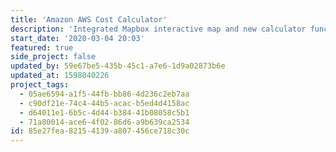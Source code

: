 ```yaml
---
title: 'Amazon AWS Cost Calculator'
description: 'Integrated Mapbox interactive map and new calculator functions into existing Nuxtjs project. Website is pre-launch and is not public.'
start_date: '2020-03-04 20:03'
featured: true
side_project: false
updated_by: 59e67be5-435b-45c1-a7e6-1d9a02873b6e
updated_at: 1598040226
project_tags:
  - 05ae6594-a1f5-44fb-bb86-4d236c2eb7aa
  - c90df21e-74c4-44b5-acac-b5ed4d4158ac
  - d64011e1-6b5c-4d44-b384-41b08058c5b1
  - 71a80014-ace6-4f02-86d6-a9b639ca2534
id: 85e27fea-8215-4139-a807-456ce718c30c
---
```

